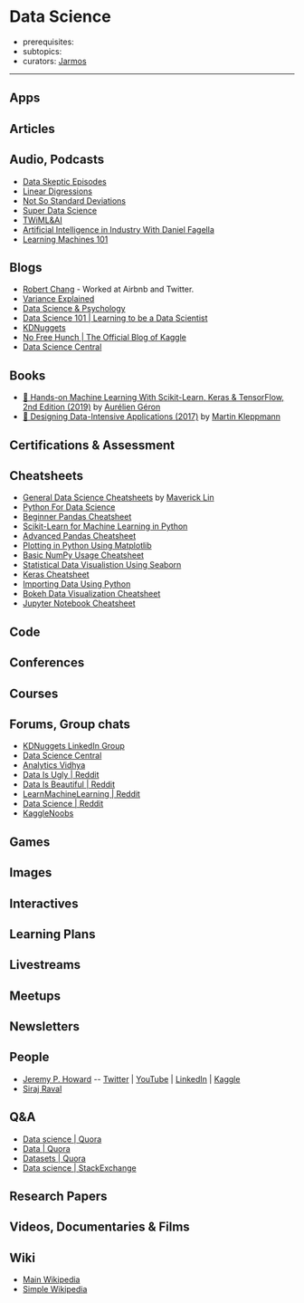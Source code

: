 # Data Science
- prerequisites:
- subtopics:
- curators: [Jarmos](https://github.com/Jarmos-san)

------

## Apps

## Articles

## Audio, Podcasts

- [Data Skeptic Episodes](https://dataskeptic.com/podcast?limit=10&offset=0)
- [Linear Digressions](http://lineardigressions.com/)
- [Not So Standard Deviations](http://nssdeviations.com/)
- [Super Data Science](https://www.superdatascience.com/podcast/)
- [TWiML&AI](https://twimlai.com/)
- [Artificial Intelligence in Industry With Daniel Fagella](http://techemergence.libsyn.com/)
- [Learning Machines 101](https://www.learningmachines101.com/)

## Blogs

- [Robert Chang](https://medium.com/@rchang) - Worked at Airbnb and Twitter.
- [Variance Explained](http://varianceexplained.org/)
- [Data Science & Psychology](http://www.polipsych.com/)
- [Data Science 101 | Learning to be a Data Scientist](https://101.datascience.community/)
- [KDNuggets](https://www.kdnuggets.com/)
- [No Free Hunch | The Official Blog of Kaggle](http://blog.kaggle.com/)
- [Data Science Central](https://www.datasciencecentral.com/)


## Books

- [📕 Hands-on Machine Learning With Scikit-Learn, Keras & TensorFlow, 2nd Edition (2019)](https://www.oreilly.com/library/view/hands-on-machine-learning/9781492032632/) by [Aurélien Géron](https://twitter.com/aureliengeron?lang=en)
- [📕 Designing Data-Intensive Applications (2017)](https://dataintensive.net/) by [Martin Kleppmann](https://martin.kleppmann.com/)


## Certifications & Assessment

## Cheatsheets

- [General Data Science Cheatsheets](https://github.com/ml874/Data-Science-Cheatsheet/blob/master/data-science-cheatsheet.pdf) by [Maverick Lin](https://github.com/ml874)
- [Python For Data Science](https://datacamp-community-prod.s3.amazonaws.com/e30fbcd9-f595-4a9f-803d-05ca5bf84612)
- [Beginner Pandas Cheatsheet](https://datacamp-community-prod.s3.amazonaws.com/fbc502d0-46b2-4e1b-b6b0-5402ff273251)
- [Scikit-Learn for Machine Learning in Python](https://datacamp-community-prod.s3.amazonaws.com/5433fa18-9f43-44cc-b228-74672efcd116)
- [Advanced Pandas Cheatsheet](https://datacamp-community-prod.s3.amazonaws.com/9f0f2ae1-8bd8-4302-a67b-e17f3059d9e8)
- [Plotting in Python Using Matplotlib](https://datacamp-community-prod.s3.amazonaws.com/28b8210c-60cc-4f13-b0b4-5b4f2ad4790b)
- [Basic NumPy Usage Cheatsheet](https://datacamp-community-prod.s3.amazonaws.com/e9f83f72-a81b-42c7-af44-4e35b48b20b7)
- [Statistical Data Visualistion Using Seaborn](https://datacamp-community-prod.s3.amazonaws.com/f9f06e72-519a-4722-9912-b5de742dbac4)
- [Keras Cheatsheet](https://datacamp-community-prod.s3.amazonaws.com/94fc681d-5422-40cb-a129-2218e9522f17)
- [Importing Data Using Python](https://datacamp-community-prod.s3.amazonaws.com/50d31142-3de0-4159-89b9-18b718a728ef)
- [Bokeh Data Visualization Cheatsheet](https://datacamp-community-prod.s3.amazonaws.com/f9511cf4-abb9-4f52-9663-ea93b29ee4b7)
- [Jupyter Notebook Cheatsheet](https://datacamp-community-prod.s3.amazonaws.com/f9511cf4-abb9-4f52-9663-ea93b29ee4b7)

## Code

## Conferences

## Courses

## Forums, Group chats

- [KDNuggets LinkedIn Group](https://www.linkedin.com/groups/54257/)
- [Data Science Central](https://www.datasciencecentral.com/forum)
- [Analytics Vidhya](https://discuss.analyticsvidhya.com/)
- [Data Is Ugly | Reddit](https://www.reddit.com/r/dataisugly/)
- [Data Is Beautiful | Reddit](https://www.reddit.com/r/dataisbeautiful/)
- [LearnMachineLearning | Reddit](https://www.reddit.com/r/learnmachinelearning/)
- [Data Science | Reddit](https://www.reddit.com/r/datascience/)
- [KaggleNoobs](https://kagglenoobs.herokuapp.com/)

## Games

## Images

## Interactives

## Learning Plans

## Livestreams

## Meetups

## Newsletters

## People

- [Jeremy P. Howard](https://en.wikipedia.org/wiki/Jeremy_Howard_(entrepreneur)) -- [Twitter](https://twitter.com/jeremyphoward?ref_src=twsrc%5Egoogle%7Ctwcamp%5Eserp%7Ctwgr%5Eauthor) | [YouTube](https://www.youtube.com/user/howardjeremyp/feed) | [LinkedIn](https://www.linkedin.com/in/howardjeremy/) | [Kaggle](https://www.kaggle.com/jhoward)
- [Siraj Raval](https://sirajraval.com/)

## Q&A

- [Data science | Quora](https://www.quora.com/topic/Data-Science)
- [Data | Quora](https://www.quora.com/topic/Data)
- [Datasets | Quora](https://www.quora.com/topic/Datasets)
- [Data science | StackExchange](https://datascience.stackexchange.com)

## Research Papers

## Videos, Documentaries & Films

## Wiki

- [Main Wikipedia](https://en.wikipedia.org/wiki/Data_science)
- [Simple Wikipedia](https://simple.wikipedia.org/wiki/Data_science)

